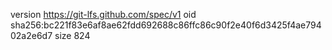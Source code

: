 version https://git-lfs.github.com/spec/v1
oid sha256:bc221f83e6af8ae62fdd692688c86ffc86c90f2e40f6d3425f4ae79402a2e6d7
size 824
